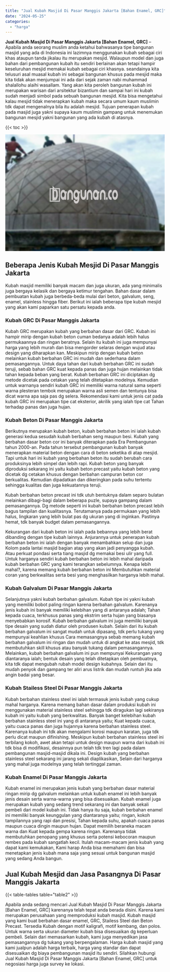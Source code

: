 ```yaml
---
title: "Jual Kubah Masjid Di Pasar Manggis Jakarta [Bahan Enamel, GRC]"
date: "2024-05-25"
categories: 
  - "harga"
---
```


**Jual Kubah Masjid Di Pasar Manggis Jakarta \[Bahan Enamel, GRC\]** – Apabila anda seorang muslim anda ketahui bahwasanya tipe bangunan masjid yang ada di Indonesia ini lazimnya menggunakan kubah sebagai ciri khas ataupun tanda jikalau itu merupakan mesjid. Walaupun model dan juga bahan dari pembangunan kubah itu sendiri berlainan akan tetapi hampir keseluruhan mesjid memakai kubah sebagai ciri khasnya. seandainya kita telusuri asal muasal kubah ini sebagai bangunan khusus pada mesjid maka kita tidak akan menjumpai ini ada dari sejak zaman nabi muhammad shalallohu alaihi wasallam. Yang akan kita peroleh bangunan kubah ini merupakan warisan dari arsitektur bizantium dan sampai hari ini kubah sudah menjadi simbol pada sebuah bangunan mesjid. Kita bisa mengetahui kalau mesjid tidak menerapkan kubah maka secara umum kaum muslimin tdk dapat mengenalnya bila itu adalah mesjid. Tujuan penerapan kubah pada masjid juga yakni supaya kaum muslimin gampang untuk menemukan bangunan mesjid yakni bangunan yang ada kubah di atasnya.

{{< toc >}}

![Jual Kubah Masjid Di Pasar Manggis Jakarta [Bahan Enamel, GRC]](/images/jual-kubah-masjid-15.png)

## Beberapa Jenis Kubah Mesjid Di Pasar Manggis Jakarta

Kubah masjid memiliki banyak macam dan juga ukuran, ada yang minimalis juga bergaya kelasik dan bergaya ketimur tengahan. Bahan dasar dalam pembuatan kubah juga berbeda-beda mulai dari beton, galvalum, seng, enamel, stainless hingga fiber. Berikut ini ialah beberapa tipe kubah mesjid yang akan kami paparkan satu persatu kepada anda.

### Kubah GRC Di Pasar Manggis Jakarta

Kubah GRC merupakan kubah yang berbahan dasar dari GRC. Kubah ini hampir mirip dengan kubah beton cuman bedanya adalah lebih halus permukaannya dan ringan beratnya. Selain itu kubah ini juga mempunyai harga yang lebih murah dan bisa mengorder selaras dengan wujud atau design yang diharapkan kan. Meskipun mirip dengan kubah beton melainkan kubah berbahan GRC ini mudah dan sederhana dalam pemasangannya. Untuk daya tahan dari kubah berbahan GRC ini sudah teruji, sebab bahan GRC kuat kepada panas dan juga hujan melainkan tidak tahan kepada beban yang berat. Kubah berbahan GRC ini diciptakan dg metode dicetak pada cetakan yang telah ditetapkan modelnya. Kemudian untuk warnanya sendiri kubah GRC ini memiliki warna natural sama seperti warna plesteran tembok merupakan warna asli semen dan tentunya bisa dicat warna apa saja pas dg selera. Rekomendasi kami untuk jenis cat pada kubah GRC ini merupakan tipe cat eksterior, akrilik yang ialah tipe cat Tahan terhadap panas dan juga hujan.

### Kubah Beton Di Pasar Manggis Jakarta

Berikutnya merupakan kubah beton, kubah berbahan beton ini ialah kubah generasi kedua sesudah kubah berbahan seng maupun besi. Kubah yang berbahan dasar beton cor ini banyak diterapkan pada Era Pembangunan tahun 2000-an. Pada tahun tersebut pembangunan kubah banyak menerapkan material beton dengan cara di beton seketika di atap mesjid. Tapi untuk hari ini kubah yang berbahan beton itu sudah berubah cara produksinya lebih simpel dan lebih rapi. Kubah beton yang banyak diproduksi sekarang ini yaitu kubah beton precast yaitu kubah beton yang dicetak dg cetakan khusus dengan berbahan campuran beton cor berkualitas. Kemudian dipadatkan dan dikeringkan pada suhu tertentu sehingga kualitas dan juga kekuatannya teruji.

Kubah berbahan beton precast ini tdk utuh bentuknya dalam separo bulatan melainkan dibagi-bagi dalam beberapa puzle, supaya gampang dalam pemasangannya. Dg metode seperti ini kubah berbahan beton precast lebih bagus tampilan dan kualitasnya. Terutamanya pada permukaan yang lebih halus, lingkaran yang lebih bulat pas dg ukuran yang di inginkan. Pastinya hemat, tdk banyak budget dalam pemasangannya.

Kekurangan dari kubah beton ini ialah pada bebannya yang lebih berat dibanding dengan tipe kubah lainnya. Anjurannya untuk penerapan kubah berbahan beton ini ialah dengan banyak menambahkan selup dan juga Kolom pada lantai masjid bagian atap yang akan jadi penyangga kubah. Atau perkuat pondasi serta tiang masjid dg memakai besi ulir yang full. Untuk harganya sendiri kubah berbahan beton ini lebih mahal daripada kubah berbahan GRC yang kami terangkan sebelumnya. Kenapa lebih mahal?, karena memang kubah berbahan beton ini Membutuhkan material coran yang berkwalitas serta besi yang menghasilkan harganya lebih mahal.

### Kubah Galvalum Di Pasar Manggis Jakarta

Selanjutnya yakni kubah berbahan galvalum. Kubah tipe ini yakni kubah yang memiliki bobot paling ringan karena berbahan galvalum. Karenanya jenis kubah ini banyak memiliki kelebihan yang di antaranya adalah; Tahan kepada cuaca, terkhusus panas yang ekstrim serta hujan yang biasanya menyebabkan korosif. Kubah berbahan galvalum ini juga memiliki banyak tipe desain yang sudah diatur oleh produsen kubah. Selain dari itu kubah berbahan galvalum ini sangat mudah untuk dipasang, tdk perlu tukang yang mempunyai keahlian khusus Cara memasangnya sebab memang kubah berbahan galvalum ini ringan dan mudah untuk di angkat ke atas mesjid, tdk membutuhkan skill khusus atau banyak tukang dalam pemasangannya. Melainkan, kubah berbahan galvalum ini pun mempunyai Kekurangan yang diantaranya ialah; bentuk desain yang telah ditetapkan oleh pembuatnya, kita tdk dapat mengubah rubah model design kubahnya. Selain dari itu mudah penyok dan gampang ter aliri arus listrik dan mudah runtuh jika ada angin badai yang besar.

### Kubah Stailess Steel Di Pasar Manggis Jakarta

Kubah berbahan stainless steel ini ialah termasuk jenis kubah yang cukup mahal harganya. Karena memang bahan dasar dalam produksi kubah ini menggunakan material stainless steel sehingga tdk diragukan lagi sekiranya kubah ini yaitu kubah yang berkwalitas. Banyak banget kelebihan kubah berbahan stainless steel ini yang di antaranya yaitu; Kuat kepada cuaca, yaitu cuaca panas dan juga hujannya karena berbahan stainless steel. Karenanya kubah ini tdk akan mengalami korosi maupun karatan, juga tdk perlu dicat maupun difinishing. Meskipun kubah berbahan stainless steel ini terbilang kokoh, awet akan tetapi untuk design maupun warna dari kubah ini tdk bisa di modifikasi, desainnya pun telah tdk tren lagi pada dalam pembangunan masjid-masjid dikala ini. Design kubah yang berbahan stainless steel sekarang ini jarang sekali diaplikasikan, Selain dari harganya yang mahal juga modelnya yang telah tertinggal zaman.

### Kubah Enamel Di Pasar Manggis Jakarta

Kubah enamel ini merupakan jenis kubah yang berbahan dasar material ringan mirip dg galvalum melainkan untuk kubah enamel ini lebih banyak jenis desain serta warna-warna yang bisa disesuaikan. Kubah enamel juga merupakan kubah yang sedang trend sekarang ini dan banyak sekali pembeli dari model kubah ini. Tidak hanya itu saja, kubah berbahan enamel ini memiliki banyak keunggulan yang diantaranya yaitu; ringan, kokoh tampilannya yang rapi dan presisi, Tahan kepada suhu, apakah cuaca panas maupun cuaca dingin maupun hujan. Dapat memilih beraneka macam warna dan Kuat kepada gempa karena ringan. Karenanya tidak membutuhkan penopang yang khusus serta potensi kebocoran maupun rembes pada kubah sangatlah kecil. Itulah macam-macam jenis kubah yang dapat kami kemukakan, Kami harap Anda bisa memahami dan bisa menetapkan jenis kubah mana saja yang sesuai untuk bangunan masjid yang sedang Anda bangun.

## Jual Kubah Mesjid dan Jasa Pasangnya Di Pasar Manggis Jakarta

{{< table-tables table="table2" >}}

Apabila anda sedang mencari Jual Kubah Masjid Di Pasar Manggis Jakarta \[Bahan Enamel, GRC\] karenanya telah tepat anda berada disini. Karena kami merupakan perusahaan yang memproduksi kubah masjid. Kubah masjid yang kami buat berbahan dasar enamel, GRC, Stailess Steel dan Beton Precast. Tersedia Kubah dengan motif kaligrafi, motif kembang, dan polos. Untuk warna serta ukuran diameter kubah bisa disesuaikan dg keperluan pembeli. Selain dari memasarkan kubah, kami juga menyedikan jasa pemasangannya dg tukang yang berpengalaman. Harga kubah masjid yang kami jualpun adalah harga terbaik, harga yang standar dan dapat disesuaikan dg biaya pembangunan masjid itu sendiri. Silahkan hubungi Jual Kubah Masjid Di Pasar Manggis Jakarta \[Bahan Enamel, GRC\] untuk negosiasi harga juga survey ke lokasi.

